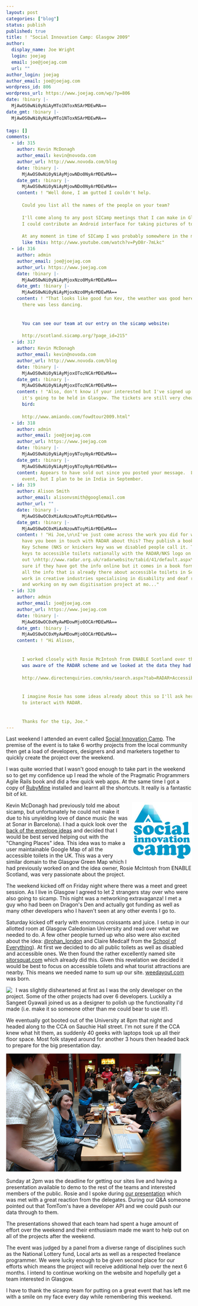 ```yaml
---
layout: post
categories: ["blog"]
status: publish
published: true
title: ! "Social Innovation Camp: Glasgow 2009"
author:
  display_name: Joe Wright
  login: joejag
  email: joe@joejag.com
  url: ""
author_login: joejag
author_email: joe@joejag.com
wordpress_id: 806
wordpress_url: https://www.joejag.com/wp/?p=806
date: !binary |-
  MjAwOS0wNi0yNiAyMTo1NToxNSArMDEwMA==
date_gmt: !binary |-
  MjAwOS0wNi0yNiAyMTo1NToxNSArMDEwMA==

tags: []
comments:
  - id: 315
    author: Kevin McDonagh
    author_email: kevin@novoda.com
    author_url: http://www.novoda.com/blog
    date: !binary |-
      MjAwOS0wNi0yNiAyMjowNDo0NyArMDEwMA==
    date_gmt: !binary |-
      MjAwOS0wNi0yNiAyMjowNDo0NyArMDEwMA==
    content: ! "Well done, I am gutted I couldn't help.

      Could you list all the names of the people on your team?

      I'll come along to any post SICamp meetings that I can make in Glasgow! Maybe
      I could contribute an Android interface for taking pictures of toilets.

      At any moment in time of SICamp I was probably somewhere in the middle of a motion
      like this: http://www.youtube.com/watch?v=PyD8r-7mLkc"
  - id: 316
    author: admin
    author_email: joe@joejag.com
    author_url: https://www.joejag.com
    date: !binary |-
      MjAwOS0wNi0yNiAyMjoxNzo0MyArMDEwMA==
    date_gmt: !binary |-
      MjAwOS0wNi0yNiAyMjoxNzo0MyArMDEwMA==
    content: ! "That looks like good fun Kev, the weather was good here too, though
      there was less dancing.


      You can see our team at our entry on the sicamp website:

      http://scotland.sicamp.org/?page_id=215"
  - id: 317
    author: Kevin McDonagh
    author_email: kevin@novoda.com
    author_url: http://www.novoda.com/blog
    date: !binary |-
      MjAwOS0wNi0yNiAyMjoxOTozNCArMDEwMA==
    date_gmt: !binary |-
      MjAwOS0wNi0yNiAyMjoxOTozNCArMDEwMA==
    content: ! "Also, don't know if your interested but I've signed up to FOWD as
      it's going to be held in Glasgow. The tickets are still very cheap as it's early
      bird:

      http://www.amiando.com/fowdtour2009.html"
  - id: 318
    author: admin
    author_email: joe@joejag.com
    author_url: https://www.joejag.com
    date: !binary |-
      MjAwOS0wNi0yNiAyMjoyNToyNyArMDEwMA==
    date_gmt: !binary |-
      MjAwOS0wNi0yNiAyMjoyNToyNyArMDEwMA==
    content: Appears to have sold out since you posted your message.  Looks like a good
      event, but I plan to be in India in September.
  - id: 319
    author: Alison Smith
    author_email: alisonvsmith@googlemail.com
    author_url: ""
    date: !binary |-
      MjAwOS0wOC0xMiAxNzowNToyMiArMDEwMA==
    date_gmt: !binary |-
      MjAwOS0wOC0xMiAxNzowNToyMiArMDEwMA==
    content: ! "Hi Joe,\n\nI've just come across the work you did for weedayout....
      have you been in touch with RADAR about this? They publish a book called the National
      Key Scheme (NKS or knickers key was we disabled people call it. They distribute
      keys to accessible toilets nationally with the RADAR/NKS logo on them.\n\nCheck
      out \nhttp://www.radar.org.uk/radarwebsite/tabid/41/default.aspx\nNot
      sure if they have got the info online but it comes in a book form. Could translate
      all the info that is already there about accessible toilets in Scotland.\n\nI
      work in creative industries specialising in disability and deaf related projects
      and working on my own digitisation project at mo..."
  - id: 320
    author: admin
    author_email: joe@joejag.com
    author_url: https://www.joejag.com
    date: !binary |-
      MjAwOS0wOC0xMyAwMDowMjo0OCArMDEwMA==
    date_gmt: !binary |-
      MjAwOS0wOC0xMyAwMDowMjo0OCArMDEwMA==
    content: ! "Hi Alison,


      I worked closely with Rosie McIntosh from ENABLE Scotland over that weekend.  She
      was aware of the RADAR scheme and we looked at the data they had on Glasgow:

      http://www.directenquiries.com/nks/search.aspx?tab=RADAR+Accessible+Toilets&amp;type=L&amp;where=Glasgow&amp;id=2082&amp;level=1


      I imagine Rosie has some ideas already about this so I'll ask her how she wants
      to interact with RADAR.


      Thanks for the tip, Joe."
---
```


<p>Last weekend I attended an event called <a href="http://scotland.sicamp.org/">Social Innovation Camp</a>.  The premise of the event is to take 6 worthy projects from the local community then get a load of developers, designers and and marketers together to quickly create the project over the weekend.</p>
<p>I was quite worried that I wasn't good enough to take part in the weekend so to get my confidence up I read the whole of the Pragmatic Programmers Agile Rails book and did a few quick web apps.  At the same time I got a copy of <a href="http://www.jetbrains.com/ruby/index.html">RubyMine</a> installed and learnt all the shortcuts.  It really is a fantastic bit of kit.</p>
<p><a href="http://scotland.sicamp.org/"><img style="float: right; padding-left: 10px;" src="/images/2009/sicamp-logo.jpg" /></a>  Kevin McDonagh had previously told me about sicamp, but unfortunately he could not make it due to his unyielding love of dance music (he was at Sonar in Barcelona).  I had a quick look over the <a href="http://scotland.sicamp.org/?page_id=47">back of the envelope ideas</a> and decided that I would be best served helping out with the "Changing Places" idea.  This idea was to make a user maintainable Google Map of all the accessible toilets in the UK.  This was a very similar domain to the Glasgow Green Map which I had previously worked on and the idea owner, Rosie McIntosh from ENABLE Scotland, was very passionate about the project.</p>
<p>The weekend kicked off on Friday night where there was a meet and greet session.  As I live in Glasgow I agreed to let 2 strangers stay over who were also going to sicamp.  This night was a networking extravaganza!  I met a guy who had been on Dragon's Den and actually got funding as well as many other developers who I haven't seen at any other events I go to.  </p>
<p>Saturday kicked off early with enormous croissants and juice.  I setup in our allotted room at Glasgow Caledonian University and read over what we needed to do.  A few other people turned up who also were also excited about the idea: <a href="http://twitter.com/rohan_london">@rohan_london</a> and Claire Medcalf from the <a href="http://www.schoolofeverything.com">School of Everything</a>).  At first we decided to do all public toilets as well as disabled and accessible ones.  We then found the rather excellently named site <a href="http://www.sitorsquat.com/sitorsquat/home/map">sitorsquat.com</a> which already did this.  Given this revelation we decided it would be best to focus on accessible toilets and what tourist attractions are nearby.  This means we needed name to sum up our site.  <a href="http://weedayout.com">weedayout.com</a> was born.</p>
<p><a href="http://weedayout.com"><img style="float: left; padding-right: 10px;" src="/images/2009/wdo-logo.png" /></a>I was slightly disheartened at first as I was the only developer on the project.  Some of the other projects had over 6 developers.  Luckily a Sangeet Gyawali joined us as a designer to polish up the functionality I'd made (i.e. make it so someone other than me could bear to use it!).</p>
<p>We eventually got booted out of the University at 8pm that night and headed along to the CCA on Sauchie Hall street.  I'm not sure if the CCA knew what hit them, as suddenly 40 geeks with laptops took up all their floor space.  Most folk stayed around for another 3 hours then headed back to prepare for the big presentation day.</p>
<p><img src="/images/2009/sicamp-cca.jpg" width="475" height="320" /></p>
<p>Sunday at 2pm was the deadline for getting our sites live and having a presentation available to demo to the rest of the teams and interested members of the public.   Rosie and I spoke during <a href="http://scotland.sicamp.org/?page_id=215">our presentation</a> which was met with a great reaction from the delegates.  During our Q&A someone pointed out that TomTom's have a developer API and we could push our data through to them.  </p>
<p>The presentations showed that each team had spent a huge amount of effort over the weekend and their enthusiasm made me want to help out on all of the projects after the weekend. </p>
<p>The event was judged by a panel from a diverse range of disciplines such as the National Lottery fund, Local arts as well as a respected freelance programmer.  We were lucky enough to be given second place for our efforts which means the project will receive additional help over the next 6 months.  I intend to continue working on the website and hopefully get a team interested in Glasgow.</p>
<p>I have to thank the sicamp team for putting on a great event that has left me with a smile on my face every day while remembering this weekend.</p>
